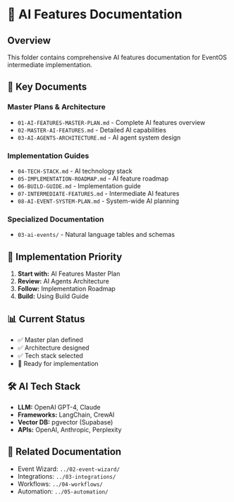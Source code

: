 # 🤖 AI Features Documentation

## Overview
This folder contains comprehensive AI features documentation for EventOS intermediate implementation.

## 📁 Key Documents

### Master Plans & Architecture
- `01-AI-FEATURES-MASTER-PLAN.md` - Complete AI features overview
- `02-MASTER-AI-FEATURES.md` - Detailed AI capabilities
- `03-AI-AGENTS-ARCHITECTURE.md` - AI agent system design

### Implementation Guides
- `04-TECH-STACK.md` - AI technology stack
- `05-IMPLEMENTATION-ROADMAP.md` - AI feature roadmap
- `06-BUILD-GUIDE.md` - Implementation guide
- `07-INTERMEDIATE-FEATURES.md` - Intermediate AI features
- `08-AI-EVENT-SYSTEM-PLAN.md` - System-wide AI planning

### Specialized Documentation
- `03-ai-events/` - Natural language tables and schemas

## 🎯 Implementation Priority
1. **Start with:** AI Features Master Plan
2. **Review:** AI Agents Architecture
3. **Follow:** Implementation Roadmap
4. **Build:** Using Build Guide

## 📊 Current Status
- ✅ Master plan defined
- ✅ Architecture designed
- ✅ Tech stack selected
- 🔄 Ready for implementation

## 🛠️ AI Tech Stack
- **LLM:** OpenAI GPT-4, Claude
- **Frameworks:** LangChain, CrewAI
- **Vector DB:** pgvector (Supabase)
- **APIs:** OpenAI, Anthropic, Perplexity

## 🔗 Related Documentation
- Event Wizard: `../02-event-wizard/`
- Integrations: `../03-integrations/`
- Workflows: `../04-workflows/`
- Automation: `../05-automation/`